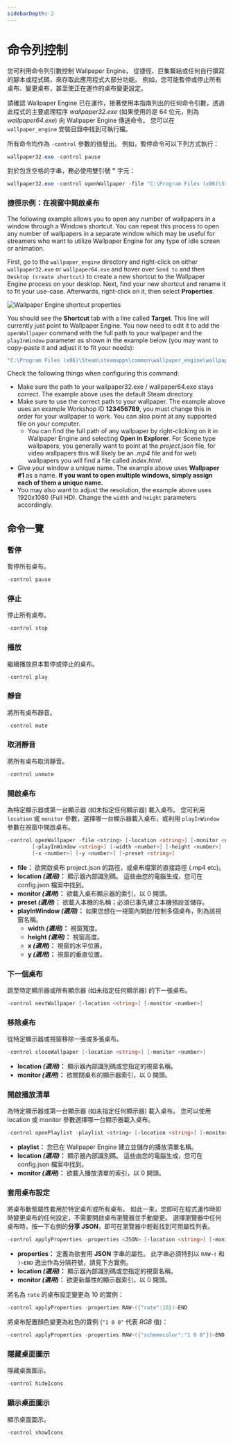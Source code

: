 ```yaml
---
sidebarDepth: 2
---
```


# 命令列控制

您可利用命令列引數控制 Wallpaper Engine， 從捷徑、巨集繫結或任何自行撰寫的腳本或程式碼，來存取此應用程式大部分功能。 例如，您可能暫停或停止所有桌布、變更桌布，甚至使正在運作的桌布變更設定。

請確認 Wallpaper Engine 已在運作，接著使用本指南列出的任何命令引數，透過此程式的主要處理程序 *wallpaper32.exe* (如果使用的是 64 位元，則為 *wallpaper64.exe*) 向 Wallpaper Engine 傳送命令。 您可以在 `wallpaper_engine` 安裝目錄中找到可執行檔。

所有命令均作為 `-control` 參數的值發出。 例如，暫停命令可以下列方式執行：

``` powershell
wallpaper32.exe -control pause
```

對於包含空格的字串，務必使用雙引號 **"** 字元：

``` powershell
wallpaper32.exe -control openWallpaper -file "C:\Program Files (x86)\Steam\steamapps\common\wallpaper_engine\projects\myprojects\myWallpaper\project.json"
```

### 捷徑示例：在視窗中開啟桌布

The following example allows you to open any number of wallpapers in a window through a Windows shortcut. You can repeat this process to open any number of wallpapers in a separate window which may be useful for streamers who want to utilize Wallpaper Engine for any type of idle screen or animation.

First, go to the `wallpaper_engine` directory and right-click on either `wallpaper32.exe` or `wallpaper64.exe` and hover over `Send to` and then `Desktop (create shortcut)` to create a new shortcut to the Wallpaper Engine process on your desktop. Next, find your new shortcut and rename it to fit your use-case. Afterwards, right-click on it, then select **Properties**.

![Wallpaper Engine shortcut properties](/img/faq/target.gif)

You should see the **Shortcut** tab with a line called **Target**. This line will currently just point to Wallpaper Engine. You now need to edit it to add the `openWallpaper` command with the full path to your wallpaper and the `playInWindow` parameter as shown in the example below (you may want to copy-paste it and adjust it to fit your needs):

```bash
"C:\Program Files (x86)\Steam\steamapps\common\wallpaper_engine\wallpaper64.exe" -control openWallpaper -file "C:\Program Files (x86)\Steam\steamapps\workshop\content\431960\123456789\scene.pkg" -playInWindow "Wallpaper #1" -width 1920 -height 1080
```

Check the following things when configuring this command:

* Make sure the path to your wallpaper32.exe / wallpaper64.exe stays correct. The example above uses the default Steam directory.
* Make sure to use the correct path to your wallpaper. The example above uses an example Workshop ID **123456789**, you must change this in order for your wallpaper to work. You can also point at any supported file on your computer.
  * You can find the full path of any wallpaper by right-clicking on it in Wallpaper Engine and selecting **Open in Explorer**. For Scene type wallpapers, you generally want to point at the *project.json* file, for video wallpapers this will likely be an *.mp4* file and for web wallpapers you will find a file called *index.html*.
* Give your window a unique name. The example above uses **Wallpaper #1** as a name. **If you want to open multiple windows, simply assign each of them a unique name.**
* You may also want to adjust the resolution, the example above uses 1920x1080 (Full HD). Change the `width` and `height` parameters accordingly.

## 命令一覽

### 暫停

暫停所有桌布。

``` powershell
-control pause
```

### 停止

停止所有桌布。

``` powershell
-control stop
```

### 播放

繼續播放原本暫停或停止的桌布。

``` powershell
-control play
```

### 靜音

將所有桌布靜音。

``` powershell
-control mute
```

### 取消靜音

將所有桌布取消靜音。

``` powershell
-control unmute
```

### 開啟桌布

為特定顯示器或第一台顯示器 (如未指定任何顯示器) 載入桌布。 您可利用 `location` 或 `monitor` 參數，選擇哪一台顯示器載入桌布，或利用 `playInWindow` 參數在視窗中開啟桌布。

``` powershell
-control openWallpaper -file <string> [-location <string>] [-monitor <number>]
        [-playInWindow <string>] [-width <number>] [-height <number>]
        [-x <number>] [-y <number>] [-preset <string>]
```

* **file：** 欲開啟桌布 project.json 的路徑，或桌布檔案的直接路徑 (.mp4 etc)。
* **location *(選用)*：** 顯示器內部識別碼。 這些由您的電腦生成，您可在 config.json 檔案中找到。
* **monitor *(選用)*：** 欲載入桌布顯示器的索引，以 0 開頭。
* **preset *(選用)*：** 欲載入本機的名稱；必須已事先建立本機預設並儲存。
* **playInWindow *(選用)*：** 如果您想在一視窗內開啟/控制多個桌布，則為該視窗名稱。
  * **width *(選用)*：** 視窗寬度。
  * **height *(選用)*：** 視窗高度。
  * **x *(選用)*：** 視窗的水平位置。
  * **y *(選用)*：** 視窗的垂直位置。

### 下一個桌布

跳至特定顯示器或所有顯示器 (如未指定任何顯示器) 的下一張桌布。

``` powershell
-control nextWallpaper [-location <string>] [-monitor <number>]
```

### 移除桌布

從特定顯示器或視窗移除一張或多張桌布。

``` powershell
-control closeWallpaper [-location <string>] [-monitor <number>]
```

* **location *(選用)*：** 顯示器內部識別碼或您指定的視窗名稱。
* **monitor *(選用)*：** 欲關閉桌布的顯示器索引，以 0 開頭。

### 開啟播放清單

為特定顯示器或第一台顯示器 (如未指定任何顯示器) 載入桌布。 您可以使用 location 或 monitor 參數選擇哪一台顯示器載入桌布。

``` powershell
-control openPlaylist -playlist <string> [-location <string>] [-monitor <number>]
```

* **playlist：** 您已在 Wallpaper Engine 建立並儲存的播放清單名稱。
* **location *(選用)*：** 顯示器內部識別碼。 這些由您的電腦生成，您可在 config.json 檔案中找到。
* **monitor *(選用)*：** 欲載入播放清單的索引，以 0 開頭。

### 套用桌布設定

將桌布動態屬性套用於特定桌布或所有桌布。 如此一來，您即可在程式運作時即時變更桌布的任何設定，不需要開啟桌布瀏覽器並手動變更。 選擇瀏覽器中任何桌布時，按一下右側的**分享 JSON**，即可在瀏覽器中輕鬆找到可用屬性列表。

``` powershell
-control applyProperties -properties <JSON> [-location <string>] [-monitor <number>]
```

* **properties：** 定義為欲套用 **JSON** 字串的屬性。 此字串必須特別以 `RAW~(` 和 `)~END` 逸出作為分隔符號，請見下方實例。
* **location *(選用)*：** 顯示器內部識別碼或您指定的視窗名稱。
* **monitor *(選用)*：** 欲更新屬性的顯示器索引，以 0 開頭。

將名為 `rate` 的桌布設定變更為 10 的實例：

``` cpp 
-control applyProperties -properties RAW~({"rate":10})~END
```

將桌布配置顏色變更為紅色的實例 (`"1 0 0"` 代表 *RGB* 值)：

``` cpp
-control applyProperties -properties RAW~({"schemecolor":"1 0 0"})~END
```

### 隱藏桌面圖示

隱藏桌面圖示。

``` powershell
-control hideIcons
```

### 顯示桌面圖示

顯示桌面圖示。

``` powershell
-control showIcons
```

